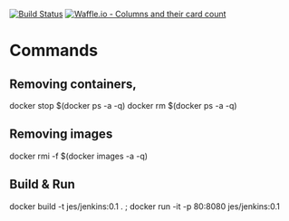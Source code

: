 [![Build Status](https://travis-ci.org/jesstruck/jenkins-docker.svg?branch=master)](https://travis-ci.org/jesstruck/jenkins-docker)
[![Waffle.io - Columns and their card count](https://badge.waffle.io/jesstruck/jenkins-docker.svg?columns=all&style=flat-square)](http://waffle.io/jesstruck/jenkins-docker)


# Commands
## Removing containers,
docker stop $(docker ps -a -q)
docker rm $(docker ps -a -q)

## Removing images
docker rmi -f $(docker images -a -q)

## Build & Run
docker build -t jes/jenkins:0.1 . ; docker run -it -p 80:8080 jes/jenkins:0.1
